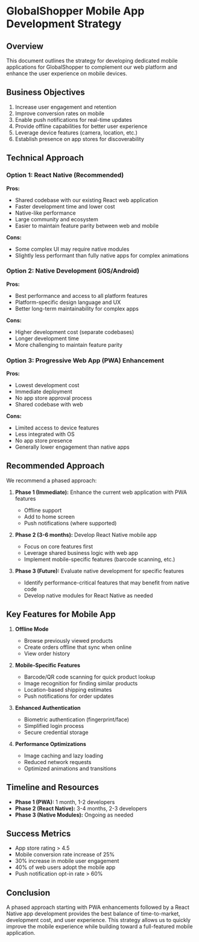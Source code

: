 # GlobalShopper Mobile App Development Strategy

## Overview

This document outlines the strategy for developing dedicated mobile applications for GlobalShopper to complement our web platform and enhance the user experience on mobile devices.

## Business Objectives

1. Increase user engagement and retention
2. Improve conversion rates on mobile
3. Enable push notifications for real-time updates
4. Provide offline capabilities for better user experience
5. Leverage device features (camera, location, etc.)
6. Establish presence on app stores for discoverability

## Technical Approach

### Option 1: React Native (Recommended)

**Pros:**
- Shared codebase with our existing React web application
- Faster development time and lower cost
- Native-like performance
- Large community and ecosystem
- Easier to maintain feature parity between web and mobile

**Cons:**
- Some complex UI may require native modules
- Slightly less performant than fully native apps for complex animations

### Option 2: Native Development (iOS/Android)

**Pros:**
- Best performance and access to all platform features
- Platform-specific design language and UX
- Better long-term maintainability for complex apps

**Cons:**
- Higher development cost (separate codebases)
- Longer development time
- More challenging to maintain feature parity

### Option 3: Progressive Web App (PWA) Enhancement

**Pros:**
- Lowest development cost
- Immediate deployment
- No app store approval process
- Shared codebase with web

**Cons:**
- Limited access to device features
- Less integrated with OS
- No app store presence
- Generally lower engagement than native apps

## Recommended Approach

We recommend a phased approach:

1. **Phase 1 (Immediate):** Enhance the current web application with PWA features
   - Offline support
   - Add to home screen
   - Push notifications (where supported)

2. **Phase 2 (3-6 months):** Develop React Native mobile app
   - Focus on core features first
   - Leverage shared business logic with web app
   - Implement mobile-specific features (barcode scanning, etc.)

3. **Phase 3 (Future):** Evaluate native development for specific features
   - Identify performance-critical features that may benefit from native code
   - Develop native modules for React Native as needed

## Key Features for Mobile App

1. **Offline Mode**
   - Browse previously viewed products
   - Create orders offline that sync when online
   - View order history

2. **Mobile-Specific Features**
   - Barcode/QR code scanning for quick product lookup
   - Image recognition for finding similar products
   - Location-based shipping estimates
   - Push notifications for order updates

3. **Enhanced Authentication**
   - Biometric authentication (fingerprint/face)
   - Simplified login process
   - Secure credential storage

4. **Performance Optimizations**
   - Image caching and lazy loading
   - Reduced network requests
   - Optimized animations and transitions

## Timeline and Resources

- **Phase 1 (PWA):** 1 month, 1-2 developers
- **Phase 2 (React Native):** 3-4 months, 2-3 developers
- **Phase 3 (Native Modules):** Ongoing as needed

## Success Metrics

- App store rating > 4.5
- Mobile conversion rate increase of 25%
- 30% increase in mobile user engagement
- 40% of web users adopt the mobile app
- Push notification opt-in rate > 60%

## Conclusion

A phased approach starting with PWA enhancements followed by a React Native app development provides the best balance of time-to-market, development cost, and user experience. This strategy allows us to quickly improve the mobile experience while building toward a full-featured mobile application.

